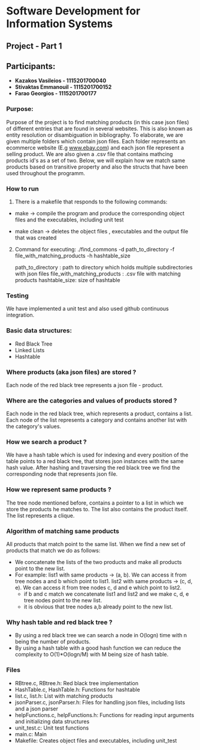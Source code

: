 # **Software Development for Information Systems**

## Project - Part 1 

## Participants:
* **Kazakos Vasileios - 1115201700040**
* **Stivaktas Emmanouil - 1115201700152**
* **Farao Georgios - 1115201700177**

### Purpose:
Purpose of the project is to find matching products (in this case json files) of different entries that are found in several websites. This is also known as entity resolution or disambiguation in bibliography. To elaborate, we are given multiple folders which contain json files. Each folder represents an ecommerce website (E.g www.ebay.com) and each json file represent a selling product. We are also given a .csv file that contains mathcing products id's as a set of two. Below, we will explain how we match same products based on transitive property and also the structs that have been used throughout the programm.

### How to run
1. There is a makefile that responds to the following commands:

* make -> compile the program and produce the corresponding object files and the executables, including unit test

* make clean -> deletes the object files , executables and the output file that was created

2. Command for executing:
    ./find_commons -d path_to_directory -f file_with_matching_products -h hashtable_size 

    path_to_directory : path to directory which holds multiple subdirectories with json files
    file_with_matching_products : .csv file with matching products
    hashtable_size: size of hashtable 

### Testing
We have implemented a unit test and also used github continuous integration.

###  Basic data structures: 
* Red Black Tree
* Linked Lists
* Hashtable 

### Where products (aka json files) are stored ?
Each node of the red black tree represents a json file - product.

### Where are the categories and values of products stored ?
Each node in the red black tree, which represents a product, contains a list. Each node of the list represents a category and contains another list with the category's values.

### How we search a product ?
We have a hash table which is used for indexing and every position of the table points to a red black tree, that stores json instances with the same hash value. After hashing and traversing the red black tree we find the corresponding node that represents json file.

### How we represent same products ?
The tree node mentioned before, contains a pointer to a list in which we store the products he matches to. The list also contains the product itself. The list represents a clique.

### Algorithm of matching same products
All products that match point to the same list. When we find a new set of products that match we do as follows:
* We concatenate the lists of the two products and make all products point to the new list.
* For example: 
    list1 with same products -> (a, b). We can access it from tree nodes a and b which point to list1.
    list2 with same products -> (c, d, e). We can access it from tree nodes c, d and e which point to list2.
    * if b and c match we concatenate list1 and list2 and we make c, d, e tree nodes point to the new list. 
    * it is obvious that tree nodes a,b already point to the new list. 

### Why hash table and red black tree ?
* By using a red black tree we can search a node  in O(logn) time with n being the number of products. 
* By using a hash table with a good hash function we can reduce the complexity to O(1)*O(logn/M) with M being size of hash table.

### Files
* RBtree.c, RBtree.h: Red black tree implementation
* HashTable.c, HashTable.h: Functions for hashtable 
* list.c, list.h: List with matching products
* jsonParser.c, jsonParser.h: Files for handling json files, including lists and a json parser
* helpFunctions.c, helpFunctions.h: Functions for reading input arguments and initializing data structures 
* unit_test.c: Unit test functions
* main.c: Main
* Makefile: Creates object files and executables, including unit_test
